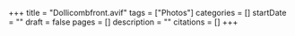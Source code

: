 +++
title = "Dollicombfront.avif"
tags = ["Photos"]
categories = []
startDate = ""
draft = false
pages = []
description = ""
citations = []
+++
